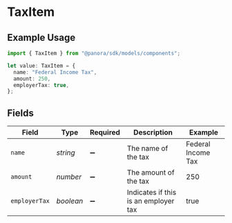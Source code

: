 # TaxItem

## Example Usage

```typescript
import { TaxItem } from "@panora/sdk/models/components";

let value: TaxItem = {
  name: "Federal Income Tax",
  amount: 250,
  employerTax: true,
};
```

## Fields

| Field                                | Type                                 | Required                             | Description                          | Example                              |
| ------------------------------------ | ------------------------------------ | ------------------------------------ | ------------------------------------ | ------------------------------------ |
| `name`                               | *string*                             | :heavy_minus_sign:                   | The name of the tax                  | Federal Income Tax                   |
| `amount`                             | *number*                             | :heavy_minus_sign:                   | The amount of the tax                | 250                                  |
| `employerTax`                        | *boolean*                            | :heavy_minus_sign:                   | Indicates if this is an employer tax | true                                 |